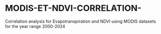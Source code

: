 # MODIS-ET-NDVI-CORRELATION-
Correlation analysis for Evapotranspiration and NDVI using MODIS datasets for the year range 2000-2024 
